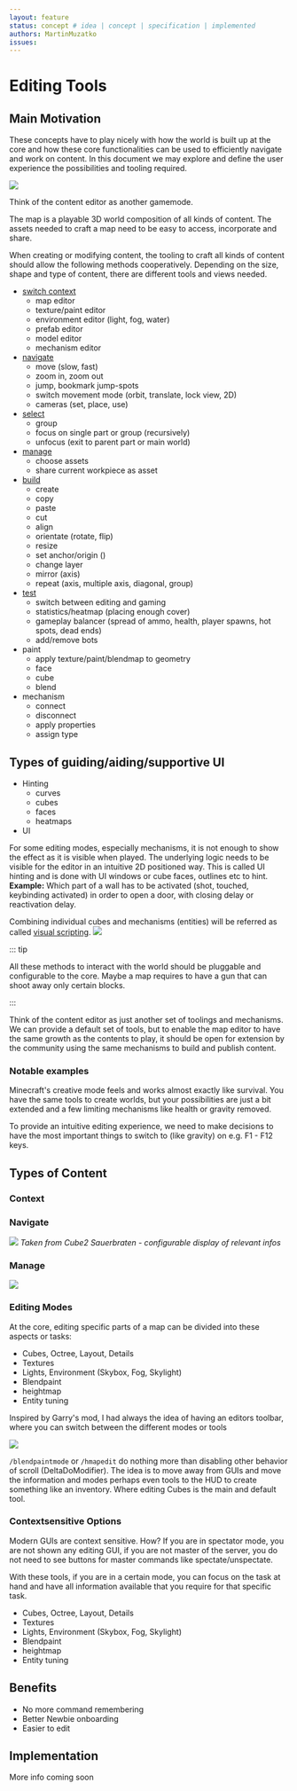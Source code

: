 ```yaml
---
layout: feature
status: concept # idea | concept | specification | implemented
authors: MartinMuzatko
issues: 
---
```


# Editing Tools

## Main Motivation

These concepts have to play nicely with how the world is built up at the core and how these core functionalities can be used to efficiently navigate and work on content. In this document we may explore and define the user experience the possibilities and tooling required.

![](./content-parts.svg)

Think of the content editor as another gamemode.

The map is a playable 3D world composition of all kinds of content.
The assets needed to craft a map need to be easy to access, incorporate and share.

When creating or modifying content, the tooling to craft all kinds of content should allow the following methods cooperatively.
Depending on the size, shape and type of content, there are different tools and views needed.

* [switch context](context)
    * map editor
    * texture/paint editor
    * environment editor (light, fog, water)
    * prefab editor
    * model editor
    * mechanism editor
* [navigate](#navigate)
    * move (slow, fast)
    * zoom in, zoom out
    * jump, bookmark jump-spots
    * switch movement mode (orbit, translate, lock view, 2D)
    * cameras (set, place, use)
* [select](#select)
    * group
    * focus on single part or group (recursively)
    * unfocus (exit to parent part or main world)
* [manage](#manage)
    * choose assets
    * share current workpiece as asset
* [build](#build)
    * create
    * copy
    * paste
    * cut
    * align
    * orientate (rotate, flip)
    * resize
    * set anchor/origin ()
    * change layer
    * mirror (axis)
    * repeat (axis, multiple axis, diagonal, group)
* [test](#test)
    * switch between editing and gaming
    * statistics/heatmap (placing enough cover)
    * gameplay balancer (spread of ammo, health, player spawns, hot spots, dead ends)
    * add/remove bots
* paint
    * apply texture/paint/blendmap to geometry
    * face
    * cube
    * blend
* mechanism
    * connect
    * disconnect
    * apply properties
    * assign type

## Types of guiding/aiding/supportive UI

* Hinting
    * curves
    * cubes
    * faces
    * heatmaps
* UI

For some editing modes, especially mechanisms, it is not enough to show the effect as it is visible when played. The underlying logic needs to be visible for the editor in an intuitive 2D positioned way. This is called UI hinting and is done with UI windows or cube faces, outlines etc to hint.
**Example:** Which part of a wall has to be activated (shot, touched, keybinding activated) in order to open a door, with closing delay or reactivation delay.

Combining individual cubes and mechanisms (entities) will be referred as called [visual scripting](./3d-visual-scripting).
![](./visual-scripting.png)

::: tip

All these methods to interact with the world should be pluggable and configurable to the core.
Maybe a map requires to have a gun that can shoot away only certain blocks.

:::

Think of the content editor as just another set of toolings and mechanisms. We can provide a default set of tools, but to enable the map editor to have the same growth as the contents to play, it should be open for extension by the community using the same mechanisms to build and publish content.

### Notable examples

Minecraft's creative mode feels and works almost exactly like survival. You have the same tools to create worlds, but your possibilities are just a bit extended and a few limiting mechanisms like health or gravity removed.

To provide an intuitive editing experience, we need to make decisions to have the most important things to switch to (like gravity) on e.g. F1 - F12 keys.

## Types of Content

### Context

### Navigate

![](https://raw.githubusercontent.com/inexorgame/blog-media/master/2018/01/ld7Eucb.png)
_Taken from Cube2 Sauerbraten - configurable display of relevant infos_

### Manage

![](./assets.jpg)


### Editing Modes

At the core, editing specific parts of a map can be divided into these aspects or tasks:

* Cubes, Octree, Layout, Details
* Textures
* Lights, Environment (Skybox, Fog, Skylight)
* Blendpaint
* heightmap
* Entity tuning

Inspired by Garry's mod, I had always the idea of having an editors toolbar, where you can switch between the different modes or tools

![](https://raw.githubusercontent.com/inexorgame/blog-media/master/2018/01/b85gjcV.png)

`/blendpaintmode` or `/hmapedit` do nothing more than disabling other behavior of scroll (DeltaDoModifier).
The idea is to move away from GUIs and move the information and modes perhaps even tools to the HUD to create something like an inventory. Where editing Cubes is the main and default tool.

### Contextsensitive Options

Modern GUIs are context sensitive. How? If you are in spectator mode, you are not shown any editing GUI, if you are not master of the server, you do not need to see buttons for master commands like spectate/unspectate.

With these tools, if you are in a certain mode, you can focus on the task at hand and have all information available that you require for that specific task.

* Cubes, Octree, Layout, Details
* Textures
* Lights, Environment (Skybox, Fog, Skylight)
* Blendpaint
* heightmap
* Entity tuning

## Benefits

 * No more command remembering
 * Better Newbie onboarding 
 * Easier to edit

## Implementation


More info coming soon

